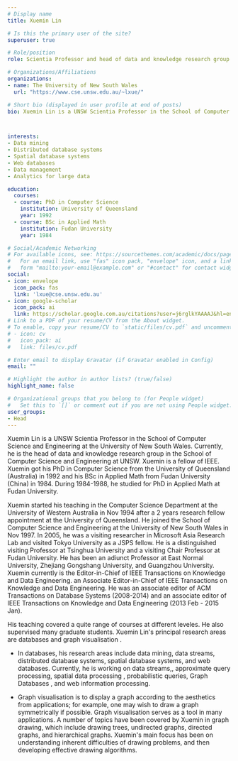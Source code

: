 ```yaml
---
# Display name
title: Xuemin Lin

# Is this the primary user of the site?
superuser: true

# Role/position
role: Scientia Professor and head of data and knowledge research group in the School of Computer Science and Engineering at UNSW

# Organizations/Affiliations
organizations:
- name: The University of New South Wales
  url: "https://www.cse.unsw.edu.au/~lxue/"

# Short bio (displayed in user profile at end of posts)
bio: Xuemin Lin is a UNSW Scientia Professor in the School of Computer Science and Engineering at the University of New South Wales. Currently, he is the head of data and knowledge research group in the School of Computer Science and Engineering at UNSW. 



interests:
- Data mining
- Distributed database systems
- Spatial database systems
- Web databases
- Data management
- Analytics for large data

education:
  courses:
  - course: PhD in Computer Science
    institution: University of Queensland
    year: 1992 
  - course: BSc in Applied Math
    institution: Fudan University
    year: 1984 

# Social/Academic Networking
# For available icons, see: https://sourcethemes.com/academic/docs/page-builder/#icons
#   For an email link, use "fas" icon pack, "envelope" icon, and a link in the
#   form "mailto:your-email@example.com" or "#contact" for contact widget.
social:
- icon: envelope
  icon_pack: fas
  link: 'lxue@cse.unsw.edu.au'
- icon: google-scholar
  icon_pack: ai
  link: https://scholar.google.com.au/citations?user=j6rglkYAAAAJ&hl=en
# Link to a PDF of your resume/CV from the About widget.
# To enable, copy your resume/CV to `static/files/cv.pdf` and uncomment the lines below.
# - icon: cv
#   icon_pack: ai
#   link: files/cv.pdf

# Enter email to display Gravatar (if Gravatar enabled in Config)
email: ""

# Highlight the author in author lists? (true/false)
highlight_name: false

# Organizational groups that you belong to (for People widget)
#   Set this to `[]` or comment out if you are not using People widget.
user_groups:
- Head
---
```


Xuemin Lin is a UNSW Scientia Professor in the School of Computer Science and Engineering at the University of New South Wales. Currently, he is the head of data and knowledge research group in the School of Computer Science and Engineering at UNSW. Xuemin is a fellow of IEEE. Xuemin got his PhD in Computer Science from the University of Queensland (Australia) in 1992 and his BSc in Applied Math from Fudan University (China) in 1984. During 1984-1988, he studied for PhD in Applied Math at Fudan University.

Xuemin started his teaching in the Computer Science Department at the University of Western Australia in Nov 1994 after a 2 years research fellow appointment at the University of Queensland. He joined the School of Computer Science and Engineering at the University of New South Wales in Nov 1997. In 2005, he was a visiting researcher in Microsoft Asia Research Lab and visited Tokyo University as a JSPS fellow. He is a distinguished visiting Professor at Tsinghua University and a visiting Chair Professor at Fudan University. He has been an adiunct Professor at East Normal University, Zhejiang Gongshang University, and Guangzhou University. Xuemin currently is the Editor-in-Chief of IEEE Transactions on Knowledge and Data Engineering. an Associate Editor-in-Chief of IEEE Transactions on Knowledge and Data Engineering. He was an associate editor of ACM Transactions on Database Systems (2008-2014) and an associate editor of IEEE Transactions on Knowledge and Data Engineering (2013 Feb - 2015 Jan).

His teaching covered a quite range of courses at different leveles. He also supervised many graduate students. Xuemin Lin's principal research areas are databases and graph visualisation .

- In databases, his research areas include data mining, data streams, distributed database systems, spatial database systems, and web databases. Currently, he is working on data streams,, approximate query processing, spatial data processing , probabilistic queries, Graph Databases , and web information processing.

- Graph visualisation is to display a graph according to the aesthetics from applications; for example, one may wish to draw a graph symmetrically if possible. Graph visualisation serves as a tool in many applications. A number of topics have been covered by Xuemin in graph drawing, which include drawing trees, undirected graphs, directed graphs, and hierarchical graphs. Xuemin's main focus has been on understanding inherent difficulties of drawing problems, and then developing effective drawing algorithms.